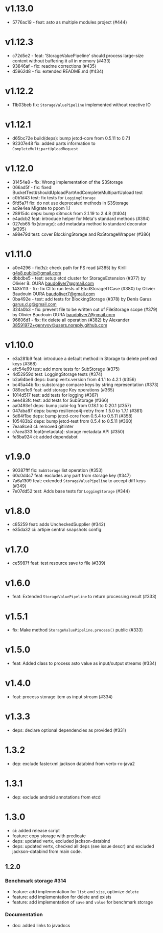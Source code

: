# v1.13.0
- 5776ac19 - feat: asto as multiple modules project (#444)

# v1.12.3
 - c72d5e2 - feat: 'StorageValuePipeline' should process large-size content without buffering it all in memory (#433)
 - 93846af - fix: readme corrections (#435)
 - d5962d8 - fix: extended README.md (#434)

# v1.12.2
 - 11b03beb fix: `StorageValuePipeline` implemented without reactive IO

# v1.12.1
 - d65bc72e build(deps): bump jetcd-core from 0.5.11 to 0.7.1
 - 92307e48 fix: added parts information to `CompleteMultipartUploadRequest`

# v1.12.0

 - 31454e8 - fix: Wrong implementation of the S3Storage
 - 066ad5f - fix: fixed BucketTest#shouldUploadPartAndCompleteMultipartUpload test
 - c0b1d43 test: fix tests for `LoggingStorage`
 - 6fd5a7f fix: do not use deprecated methods in S3Storage
 - ac9e4ea Migrate to ppom 1.1
 - 28915dc deps: bump s3mock from 2.1.19 to 2.4.8 (#404) 
 - e4adcb2 feat: introduce helper for Meta's standard methods (#394) 
 - 027eb65 fix(storage): add metadata method to standard decorator (#395) 
 - a98e79d test: cover BlockingStorage and RxStorageWrapper (#386)

# v1.11.0

 - a0e4296 - fix(fs): check path for FS read (#385)
   by Kirill <g4s8.public@gmail.com>
 - dbbdbe5 - test: setup etcd cluster for StorageExtension (#377)
   by Olivier B. OURA <baudoliver7@gmail.com>
 - 1435113 - fix: fix CI to run tests of EtcdStorageITCase (#380)
   by Olivier Baudouin OURA <baudoliver7@gmail.com>
 - 0ba492e - test: add tests for BlockingStorage (#378)
   by Denis Garus <garus.d.g@gmail.com>
 - 324a0b3 - fix: prevent file to be written out of FileStorage scope (#379)
   by Olivier Baudouin OURA <baudoliver7@gmail.com>
 - 96606d1 - fix: fix delete all operation (#382)
   by Alexander <38591972+genryxy@users.noreply.github.com>

# v1.10.0

  - e3a281b9 feat: introduce a default method in Storage to delete prefixed keys (#368)
  - efc54e69 test: add more tests for SubStorage (#375)
  - 4d52959d test: LoggingStorage tests (#374)
  - b2a64be6 deps: bump vertx.version from 4.1.1 to 4.2.1 (#356)
  - bc45a44b fix: substorage compare keys by string representation (#373)
  - 089ee1e6 feat: add storage Key operations (#365)
  - 1014d517 test: add tests for logging (#367)
  - aee483fc test: add  tests for SubStorage (#366)
  - aa0493ef deps: bump jcabi-log from 0.18.1 to 0.20.1 (#357)
  - 047aba87 deps: bump resilience4j-retry from 1.5.0 to 1.7.1 (#361)
  - 5d64f1be deps: bump jetcd-core from 0.5.4 to 0.5.11 (#358)
  - 105483b2 deps: bump jetcd-test from 0.5.4 to 0.5.11 (#360)
  - 7eaa8ce3 cI: removed gitlinter
  - c7aea333 feat(metadata): storage metadata API (#350)
  - fe8ba924 ci: added dependabot 

# v1.9.0

  - 90387fff fix: `SubStorage` list operation (#353)
  - 60c0d4c7 feat: excludes any part from storage key (#347)
  - 7a6a1309 feat: extended `StorageValuePipeline` to accept diff keys (#349)
  - 7e07dd52 test: Adds base tests for `LoggingStorage` (#344)

# v1.8.0

  - c85259 feat: adds UncheckedSupplier (#342)
  - e35da32 ci: artipie central snapshots config

# v1.7.0

  - ce5987f feat: test resource save to file (#339)

# v1.6.0

 - feat: Extended `StorageValuePipeline` to return processing result (#333)

# v1.5.1

 - fix: Make method `StorageValuePipeline.process()` public (#333)

# v1.5.0

 - feat: Added class to process asto value as input/output streams (#334)
 
# v1.4.0

 - feat: process storage item as input stream (#334)

# v1.3.3

 - deps: declare optional dependencies as provided (#331)

# 1.3.2

 - dep: exclude fasterxml jackson databind from vertx-rx-java2

# 1.3.1

 - dep: exclude android annotations from etcd

# 1.3.0

 - ci: added release script
 - feature: copy storage with predicate
 - deps: updated vertx, excluded jackson-databind
 - deps: updated vertx, checked all deps (see issue descr) and excluded jackson-databind from main code.

## 1.2.0

### Benchmark storage #314
 - feature: add implementation for `list` and `size`, optimize `delete`
 - feature: add implementation for delete and exists
 - feature: add implementation of  `save` and `value` for benchmark storage

### Documentation
 - doc: added links to javadocs
